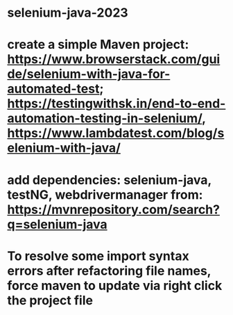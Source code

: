 # selenium-java-2023
# create a simple Maven project: https://www.browserstack.com/guide/selenium-with-java-for-automated-test; https://testingwithsk.in/end-to-end-automation-testing-in-selenium/, https://www.lambdatest.com/blog/selenium-with-java/

# add dependencies: selenium-java, testNG, webdrivermanager from: https://mvnrepository.com/search?q=selenium-java

# To resolve some import syntax errors after refactoring file names, force maven to update via right click the project file

